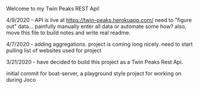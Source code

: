 Welcome to my Twin Peaks REST Api!

4/9/2020 - API is live at https://twin-peaks.herokuapp.com/
need to "figure out" data... painfully manually enter all data or automate some how? also, move this file to build notes and write real readme.

4/7/2020 - adding aggregations. project is coming long nicely.  need to start pulling list of websites used for project

3/21/2020 - have decided to build this project as a Twin Peaks Rest Api.

initial commit for boat-server, a playground style project for working on during Joco